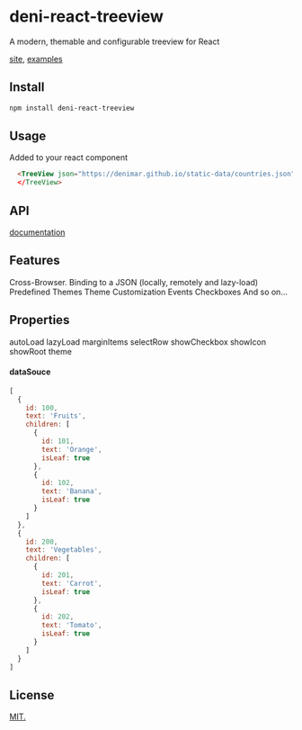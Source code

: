 # deni-react-treeview
A modern, themable and configurable treeview for React

[site](https://denimar.github.io/deni-react-treeview/), [examples](https://denimar.github.io/deni-react-treeview/examples)

## Install

```sh
npm install deni-react-treeview
```

## Usage

Added to your react component
```html
  <TreeView json="https://denimar.github.io/static-data/countries.json" showCheckbox={true} 
  </TreeView>
```

## API
[documentation](https://denimar.github.io/deni-react-treeview/api.html)

## Features
Cross-Browser.
Binding to a JSON (locally, remotely and lazy-load)
Predefined Themes
Theme Customization
Events
Checkboxes
And so on...

## Properties
autoLoad
lazyLoad
marginItems
selectRow
showCheckbox
showIcon
showRoot
theme

#### dataSouce

```javascript
[
  {
    id: 100,
    text: 'Fruits',
    children: [
      {
        id: 101,
        text: 'Orange',
        isLeaf: true
      },
      {
        id: 102,
        text: 'Banana',
        isLeaf: true
      }
    ]
  },
  {
    id: 200,
    text: 'Vegetables',
    children: [
      {
        id: 201,
        text: 'Carrot',
        isLeaf: true
      },
      {
        id: 202,
        text: 'Tomato',
        isLeaf: true
      }
    ]
  }
]
```

## License

[MIT.](https://raw.githubusercontent.com/denimar/deni-react-treeview/master/LICENSE-MIT)
